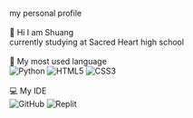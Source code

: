 my personal profile <br><br>
👋 Hi I am Shuang<br>
currently studying at Sacred Heart high school<br><br>
🚀 My most used language<br>
![Python](https://img.shields.io/badge/python-3670A0?style=for-the-badge&logo=python&logoColor=ffdd54)
![HTML5](https://img.shields.io/badge/html5-%23E34F26.svg?style=for-the-badge&logo=html5&logoColor=white)
![CSS3](https://img.shields.io/badge/css3-%231572B6.svg?style=for-the-badge&logo=css3&logoColor=white)<br><br>
💻 My IDE<br>
![GitHub](https://img.shields.io/badge/github-%23121011.svg?style=for-the-badge&logo=github&logoColor=white)
![Replit](https://img.shields.io/badge/Replit-DD1200?style=for-the-badge&logo=Replit&logoColor=white)
